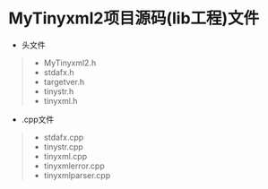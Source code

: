 # MyTinyxml2项目源码(lib工程)文件
* 头文件
>* MyTinyxml2.h
>* stdafx.h
>* targetver.h
>* tinystr.h
>* tinyxml.h
* .cpp文件
>* stdafx.cpp
>* tinystr.cpp
>* tinyxml.cpp
>* tinyxmlerror.cpp
>* tinyxmlparser.cpp
